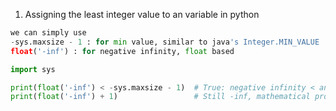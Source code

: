 1. Assigning the least integer value to an variable in python
```python
we can simply use 
-sys.maxsize - 1 : for min value, similar to java's Integer.MIN_VALUE
float('-inf') : for negative infinity, float based
```
```python
import sys

print(float('-inf') < -sys.maxsize - 1)  # True: negative infinity < any finite integer
print(float('-inf') + 1)                 # Still -inf, mathematical property

```
